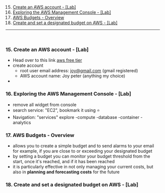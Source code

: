 15. [Create an AWS account - [Lab]](#15)
16. [Exploring the AWS Management Console - [Lab]](#16)
17. [AWS Budgets - Overview](#17)
18. [Create and set a designated budget on AWS - [Lab]](#18)

---

<br>

### 15. Create an AWS account - [Lab]<a id="15"></a>

- Head over to this link [aws free tier](https://aws.amazon.com)
- create account
  - root user email address: joy@gmail.com (gmail registered)
  - AWS account name: Joy peter (anything my choice)
-

### 16. Exploring the AWS Management Console - [Lab]<a id="16"></a>

- remove all widget from console
- search service: "EC2", bookmark it using ⭐
- Navigation: "services" explore -compute -database -container -analytics

### 17. AWS Budgets - Overview<a id="17"></a>

- allows you to create a simple budget and to send alarms to your email for example, if you are close to or exceeding your designated budget
- by setting a budget you can monitor your budget threshold from the start, once it's reached, and if it has been reached
- it is particularly effective in not only managing your current costs, but also in **planning and forecasting costs** for the future

### 18. Create and set a designated budget on AWS - [Lab]<a id="18"></a>
